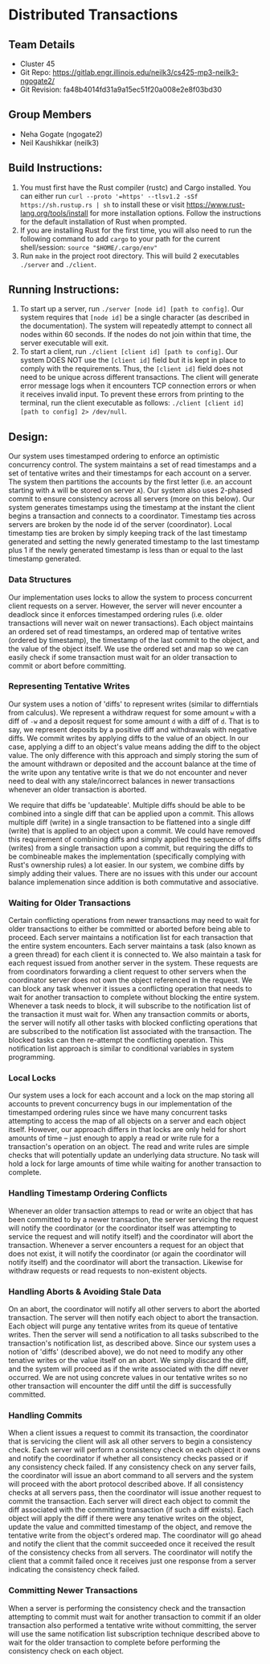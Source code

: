 # Distributed Transactions

## Team Details
* Cluster 45
* Git Repo: https://gitlab.engr.illinois.edu/neilk3/cs425-mp3-neilk3-ngogate2/
* Git Revision: fa48b4014fd31a9a15ec51f20a008e2e8f03bd30

## Group Members
* Neha Gogate (ngogate2)
* Neil Kaushikkar (neilk3)

## Build Instructions:

1. You must first have the Rust compiler (rustc) and Cargo installed. You can either run `curl --proto '=https' --tlsv1.2 -sSf https://sh.rustup.rs | sh` to install these or visit https://www.rust-lang.org/tools/install for more installation options. Follow the instructions for the default installation of Rust when prompted.
2. If you are installing Rust for the first time, you will also need to run the following command to add `cargo` to your path for the current shell/session: `source "$HOME/.cargo/env"`
3. Run `make` in the project root directory. This will build 2 executables `./server` and `./client`.

## Running Instructions:

1. To start up a server, run `./server [node id] [path to config]`. Our system requires that `[node id]` be a single character (as described in the documentation). The system will repeatedly attempt to connect all nodes within 60 seconds. If the nodes do not join within that time, the server executable will exit.  
2. To start a client, run `./client [client id] [path to config]`. Our system DOES NOT use the `[client id]` field but it is kept in place to comply with the requirements. Thus, the `[client id]` field does not need to be unique across different transactions. The client will generate error message logs when it encounters TCP connection errors or when it receives invalid input. To prevent these errors from printing to the terminal, run the client executable as follows: `./client [client id] [path to config] 2> /dev/null`. 

## Design: 

Our system uses timestamped ordering to enforce an optimistic concurrency control. The system maintains a set of read timestamps and a set of tentative writes and their timestamps for each account on a server. The system then partitions the accounts by the first letter (i.e. an account starting with `A` will be stored on server `A`). Our system also uses 2-phased commit to ensure consistency across all servers (more on this below). Our system generates timestamps using the timestamp at the instant the client begins a transaction and connects to a coordinator. Timestamp ties across servers are broken by the node id of the server (coordinator). Local timestamp ties are broken by simply keeping track of the last timestamp generated and setting the newly generated timestamp to the last timestamp plus 1 if the newly generated timestamp is less than or equal to the last timestamp generated. 

### Data Structures
Our implementation uses locks to allow the system to process concurrent client requests on a server. However, the server will never encounter a deadlock since it enforces timestamped ordering rules (i.e. older transactions will never wait on newer transactions). Each object maintains an ordered set of read timestamps, an ordered map of tentative writes (ordered by timestamp), the timestamp of the last commit to the object, and the value of the object itself. We use the ordered set and map so we can easily check if some transaction must wait for an older transaction to commit or abort before committing. 

### Representing Tentative Writes
Our system uses a notion of 'diffs' to represent writes (similar to differntials from calculus). We represent a withdraw request for some amount `w` with a diff of `-w` and a deposit request for some amount `d` with a diff of `d`. That is to say, we represent deposits by a positive diff and withdrawals with negative diffs. We commit writes by applying diffs to the value of an object. In our case, applying a diff to an object's value means adding the diff to the object value. The only difference with this approach and simply storing the sum of the amount withdrawn or deposited and the account balance at the time of the write upon any tentative write is that we do not encounter and never need to deal with any stale/incorrect balances in newer transactions whenever an older transaction is aborted. 

We require that diffs be 'updateable'. Multiple diffs should be able to be combined into a single diff that can be applied upon a commit. This allows multiple diff (write) in a single transaction to be flattened into a single diff (write) that is applied to an object upon a commit. We could have removed this requirement of combining diffs and simply applied the sequence of diffs (writes) from a single transaction upon a commit, but requiring the diffs to be combineable makes the implementation (specifically complying with Rust's ownership rules) a lot easier. In our system, we combine diffs by simply adding their values. There are no issues with this under our account balance implemenation since addition is both commutative and associative. 

### Waiting for Older Transactions 
Certain conflicting operations from newer transactions may need to wait for older transactions to either be committed or aborted before being able to proceed. Each server maintains a notification list for each transaction that the entire system encounters. Each server maintains a task (also known as a green thread) for each client it is connected to. We also maintain a task for each request issued from another server in the system. These requests are from coordinators forwarding a client request to other servers when the coordinator server does not own the object referenced in the request. We can block any task whenver it issues a conflicting operation that needs to wait for another transaction to complete without blocking the entire system. Whenever a task needs to block, it will subscribe to the notification list of the transaction it must wait for. When any transaction commits or aborts, the server will notify all other tasks with blocked conflicting operations that are subscribed to the notification list associated with the transaction. The blocked tasks can then re-attempt the conflicting operation. This notification list approach is similar to conditional variables in system programming.

### Local Locks
Our system uses a lock for each account and a lock on the map storing all accounts to prevent concurrency bugs in our implementation of the timestamped ordering rules since we have many concurrent tasks attempting to access the map of all objects on a server and each object itself. However, our approach differs in that locks are only held for short amounts of time – just enough to apply a read or write rule for a transaction's operation on an object. The read and write rules are simple checks that will potentially update an underlying data structure. No task will hold a lock for large amounts of time while waiting for another transaction to complete. 

### Handling Timestamp Ordering Conflicts
Whenever an older transaction attemps to read or write an object that has been committed to by a newer transaction, the server servicing the request will notify the coordinator (or the coordinator itself was attempting to service the request and will notify itself) and the coordinator will abort the transaction. Whenever a server encounters a request for an object that does not exist, it will notify the coordinator (or again the coordinator will notify itself) and the coordinator will abort the transaction. Likewise for withdraw requests or read requests to non-existent objects. 

### Handling Aborts & Avoiding Stale Data
On an abort, the coordinator will notify all other servers to abort the aborted transaction. The server will then notify each object to abort the transaction. Each object will purge any tentative writes from its queue of tentative writes. Then the server will send a notification to all tasks subscribed to the transaction's notification list, as described above. Since our system uses a notion of 'diffs' (described above), we do not need to modify any other tenative writes or the value itself on an abort. We simply discard the diff, and the system will proceed as if the write associated with the diff never occurred. We are not using concrete values in our tentative writes so no other transaction will encounter the diff until the diff is successfully committed. 

### Handling Commits
When a client issues a request to commit its transaction, the coordinator that is servicing the client will ask all other servers to begin a consistency check. Each server will perform a consistency check on each object it owns and notify the coordinator if whether all consistency checks passed or if any consistency check failed. If any consistency check on any server fails, the coordinator will issue an abort command to all servers and the system will proceed with the abort protocol described above. If all consistency checks at all servers pass, then the coordinator will issue another request to commit the transaction. Each server will direct each object to commit the diff associated with the committing transaction (if such a diff exists). Each object will apply the diff if there were any tenative writes on the object, update the value and committed timestamp of the object, and remove the tentative write from the object's ordered map. The coordinator will go ahead and notify the client that the commit succeeded once it received the result of the consistency checks from all servers. The coordinator will notify the client that a commit failed once it receives just one response from a server indicating the consistency check failed. 

### Committing Newer Transactions
When a server is performing the consistency check and the transaction attempting to commit must wait for another transaction to commit if an older transaction also performed a tentative write without committing, the server will use the same notification list subscription technique described above to wait for the older transaction to complete before performing the consistency check on each object. 